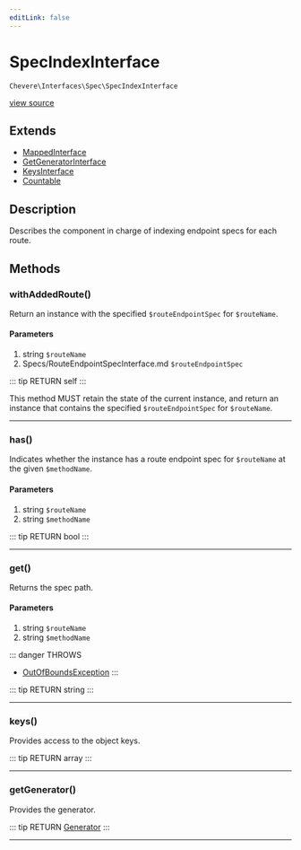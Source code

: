 ```yaml
---
editLink: false
---
```


# SpecIndexInterface

`Chevere\Interfaces\Spec\SpecIndexInterface`

[view source](https://github.com/chevere/chevere/blob/master/Spec/SpecIndexInterface.php)

## Extends

- [MappedInterface](../DataStructure/MappedInterface.md)
- [GetGeneratorInterface](../DataStructure/GetGeneratorInterface.md)
- [KeysInterface](../DataStructure/KeysInterface.md)
- [Countable](https://www.php.net/manual/class.countable)

## Description

Describes the component in charge of indexing endpoint specs for each route.

## Methods

### withAddedRoute()

Return an instance with the specified `$routeEndpointSpec` for `$routeName`.

#### Parameters

1. string `$routeName`
2. Specs/RouteEndpointSpecInterface.md `$routeEndpointSpec`

::: tip RETURN
self
:::

This method MUST retain the state of the current instance, and return
an instance that contains the specified `$routeEndpointSpec` for `$routeName`.

---

### has()

Indicates whether the instance has a route endpoint spec for `$routeName` at the given `$methodName`.

#### Parameters

1. string `$routeName`
2. string `$methodName`

::: tip RETURN
bool
:::

---

### get()

Returns the spec path.

#### Parameters

1. string `$routeName`
2. string `$methodName`

::: danger THROWS
- [OutOfBoundsException](../../Exceptions/Core/OutOfBoundsException.md) 
:::

::: tip RETURN
string
:::

---

### keys()

Provides access to the object keys.

::: tip RETURN
array
:::

---

### getGenerator()

Provides the generator.

::: tip RETURN
[Generator](https://www.php.net/manual/class.generator)
:::

---

